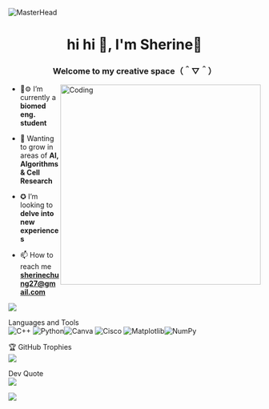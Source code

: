 ![MasterHead](https://img.freepik.com/free-vector/human-nervous-system_53876-90445.jpg?w=1380&t=st=1707093438~exp=1707094038~hmac=795eadd371cc4414e2f9d9821be1698da2f16418fd3ca40134c56c192eaae15f)
<h1 align="center">hi hi 👋, I'm Sherine🌙</h1>
<h3 align="center">Welcome to my creative space（＾▽＾）</h3>
<img align="right" alt="Coding" width="400" src="https://i.pinimg.com/originals/22/22/bf/2222bf4e61a9c909705972dc2e1ad26a.gif">

- 🧫⚙️ I’m currently a **biomed eng. student**

- 🌱 Wanting to grow in areas of **AI, Algorithms & Cell Research**

- ✪ I’m looking to **delve into new experiences**

- 📫 How to reach me **sherinechung27@gmail.com**

![](https://github-readme-stats.vercel.app/api?username=shes-cw&theme=tokyonight&hide_border=false&include_all_commits=false&count_private=false)<br/>

Languages and Tools <br/>
![C++](https://img.shields.io/badge/c++-%2300599C.svg?style=for-the-badge&logo=c%2B%2B&logoColor=white) ![Python](https://img.shields.io/badge/python-3670A0?style=for-the-badge&logo=python&logoColor=ffdd54)![Canva](https://img.shields.io/badge/Canva-%2300C4CC.svg?style=for-the-badge&logo=Canva&logoColor=white) ![Cisco](https://img.shields.io/badge/cisco-%23049fd9.svg?style=for-the-badge&logo=cisco&logoColor=black) ![Matplotlib](https://img.shields.io/badge/Matplotlib-%23ffffff.svg?style=for-the-badge&logo=Matplotlib&logoColor=black)![NumPy](https://img.shields.io/badge/numpy-%23013243.svg?style=for-the-badge&logo=numpy&logoColor=white)

🏆 GitHub Trophies <br/>
![](https://github-profile-trophy.vercel.app/?username=shes-cw&theme=tokyonight&no-frame=false&no-bg=false&margin-w=4)

Dev Quote <br/>
![](https://quotes-github-readme.vercel.app/api?type=horizontal&theme=tokyonight)

[![](https://visitcount.itsvg.in/api?id=shes-cw&icon=1&color=6)](https://visitcount.itsvg.in)
